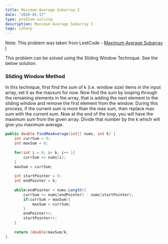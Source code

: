 ```yaml
---
title: Maximum Average Subarray I
date: "2020-01-17"
type: problem-solving
description: Maximum Average Subarray I
tags: csharp
---
```


Note: This problem was taken from LeetCode - [Maximum Average Subarray I](https://leetcode.com/problems/maximum-average-subarray-i/)

This problem can be solved using the Sliding Window Technique. See the below solution.

### Sliding Window Method

In this technique, first find the sum of k (i.e. window size) items in the input array, set it as the maxsum for now. Now find the sum by looping through the remaining elements in the array, that is adding the next element to the sliding window and remove the first element from the window. During this process, if the current sum is more than the max sum, then replace max sum with the current sum. Now at the end of the loop, you will have the maximum sum from the given array. Divide that number by the k which will give you maximum average.

```csharp
public double FindMaxAverage(int[] nums, int k) {
    int currSum = 0;
    int maxSum = 0;
    
    for(int i = 0; i< k; i++ ){
        currSum += nums[i];
    }
    maxSum = currSum;
    
    int startPointer = 0;
    int endPointer = k; 
    
    while(endPointer < nums.Length){
        currSum += nums[endPointer] - nums[startPointer];
        if(currSum > maxSum){
            maxSum = currSum;
        }
        endPointer++;
        startPointer++;
    }
    
    return (double)maxSum/k;
}
```
